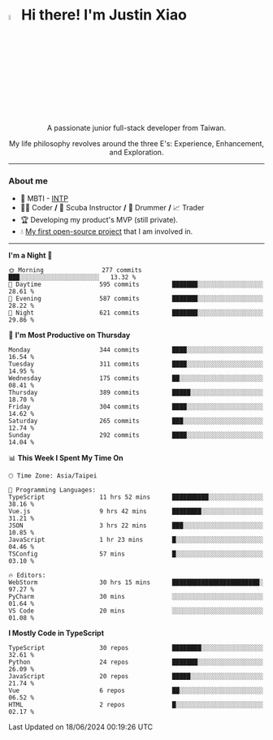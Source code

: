 # <img src="https://media.giphy.com/media/hvRJCLFzcasrR4ia7z/giphy.gif" width="5%">Hi there! I'm Justin Xiao
<p align="center">A passionate junior full-stack developer from Taiwan.  </p>
<p align="center">My life philosophy revolves around the three E's: Experience, Enhancement, and Exploration.</p>

---
### About me
- 👀 MBTI - [INTP](https://www.16personalities.com/intp-personality)
- 👨‍💻 Coder **/** 🤿 Scuba Instructor **/** 🥁 Drummer **/** 📈 Trader
- 🏆 Developing my product's MVP (still private).
- 💧 [My first open-source project](https://github.com/Game-as-a-Service/Game-Lobby-Web) that I am involved in.

---
<!--START_SECTION:waka-->
**I'm a Night 🦉** 

```text
🌞 Morning                277 commits         ███░░░░░░░░░░░░░░░░░░░░░░   13.32 % 
🌆 Daytime                595 commits         ███████░░░░░░░░░░░░░░░░░░   28.61 % 
🌃 Evening                587 commits         ███████░░░░░░░░░░░░░░░░░░   28.22 % 
🌙 Night                  621 commits         ███████░░░░░░░░░░░░░░░░░░   29.86 % 
```
📅 **I'm Most Productive on Thursday** 

```text
Monday                   344 commits         ████░░░░░░░░░░░░░░░░░░░░░   16.54 % 
Tuesday                  311 commits         ████░░░░░░░░░░░░░░░░░░░░░   14.95 % 
Wednesday                175 commits         ██░░░░░░░░░░░░░░░░░░░░░░░   08.41 % 
Thursday                 389 commits         █████░░░░░░░░░░░░░░░░░░░░   18.70 % 
Friday                   304 commits         ████░░░░░░░░░░░░░░░░░░░░░   14.62 % 
Saturday                 265 commits         ███░░░░░░░░░░░░░░░░░░░░░░   12.74 % 
Sunday                   292 commits         ████░░░░░░░░░░░░░░░░░░░░░   14.04 % 
```


📊 **This Week I Spent My Time On** 

```text
🕑︎ Time Zone: Asia/Taipei

💬 Programming Languages: 
TypeScript               11 hrs 52 mins      ██████████░░░░░░░░░░░░░░░   38.16 % 
Vue.js                   9 hrs 42 mins       ████████░░░░░░░░░░░░░░░░░   31.21 % 
JSON                     3 hrs 22 mins       ███░░░░░░░░░░░░░░░░░░░░░░   10.85 % 
JavaScript               1 hr 23 mins        █░░░░░░░░░░░░░░░░░░░░░░░░   04.46 % 
TSConfig                 57 mins             █░░░░░░░░░░░░░░░░░░░░░░░░   03.10 % 

🔥 Editors: 
WebStorm                 30 hrs 15 mins      ████████████████████████░   97.27 % 
PyCharm                  30 mins             ░░░░░░░░░░░░░░░░░░░░░░░░░   01.64 % 
VS Code                  20 mins             ░░░░░░░░░░░░░░░░░░░░░░░░░   01.08 % 
```

**I Mostly Code in TypeScript** 

```text
TypeScript               30 repos            ████████░░░░░░░░░░░░░░░░░   32.61 % 
Python                   24 repos            ███████░░░░░░░░░░░░░░░░░░   26.09 % 
JavaScript               20 repos            █████░░░░░░░░░░░░░░░░░░░░   21.74 % 
Vue                      6 repos             ██░░░░░░░░░░░░░░░░░░░░░░░   06.52 % 
HTML                     2 repos             █░░░░░░░░░░░░░░░░░░░░░░░░   02.17 % 
```




 Last Updated on 18/06/2024 00:19:26 UTC
<!--END_SECTION:waka-->

